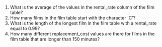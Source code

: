   1. What is the average of the values in the rental_rate column of the film table?
  2. How many films in the film table start with the character 'C'?
  3. What is the length of the longest film in the film table with a rental_rate equal to 0.99?
  4. How many different replacement_cost values are there for films in the film table that are longer than 150 minutes?
